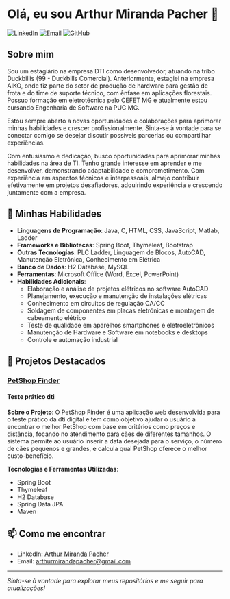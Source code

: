 # Olá, eu sou Arthur Miranda Pacher 👋

[![LinkedIn](https://img.shields.io/badge/-LinkedIn-blue?style=flat&logo=Linkedin&logoColor=white)](https://www.linkedin.com/in/arthur-miranda-pacher-247b0725b/)
[![Email](https://img.shields.io/badge/-Email-red?style=flat&logo=Gmail&logoColor=white)](mailto:arthurmirandapacher@gmail.com)
[![GitHub](https://img.shields.io/github/followers/art1544?label=Follow&style=social)](https://github.com/art1544)

## Sobre mim

Sou um estagiário na empresa DTI como desenvolvedor, atuando na tribo Duckbillis (99 - Duckbills Comercial). Anteriormente, estagiei na empresa AIKO, onde fiz parte do setor de produção de hardware para gestão de frota e do time de suporte técnico, com ênfase em aplicações florestais. Possuo formação em eletrotécnica pelo CEFET MG e atualmente estou cursando Engenharia de Software na PUC MG.

Estou sempre aberto a novas oportunidades e colaborações para aprimorar minhas habilidades e crescer profissionalmente. Sinta-se à vontade para se conectar comigo se desejar discutir possíveis parcerias ou compartilhar experiências.

Com entusiasmo e dedicação, busco oportunidades para aprimorar minhas habilidades na área de TI. Tenho grande interesse em aprender e me desenvolver, demonstrando adaptabilidade e comprometimento. Com experiência em aspectos técnicos e interpessoais, almejo contribuir efetivamente em projetos desafiadores, adquirindo experiência e crescendo juntamente com a empresa.

## 🚀 Minhas Habilidades

- **Linguagens de Programação**: Java, C, HTML, CSS, JavaScript, Matlab, Ladder
- **Frameworks e Bibliotecas**: Spring Boot, Thymeleaf, Bootstrap
- **Outras Tecnologias**: PLC Ladder, Linguagem de Blocos, AutoCAD, Manutenção Eletrônica, Conhecimento em Elétrica
- **Banco de Dados**: H2 Database, MySQL
- **Ferramentas**: Microsoft Office (Word, Excel, PowerPoint)
- **Habilidades Adicionais**: 
  - Elaboração e análise de projetos elétricos no software AutoCAD
  - Planejamento, execução e manutenção de instalações elétricas
  - Conhecimento em circuitos de regulação CA/CC
  - Soldagem de componentes em placas eletrônicas e montagem de cabeamento elétrico
  - Teste de qualidade em aparelhos smartphones e eletroeletrônicos
  - Manutenção de Hardware e Software em notebooks e desktops
  - Controle e automação industrial

## 🌟 Projetos Destacados

### [PetShop Finder](https://github.com/art1544/PetshopFinder.git)
#### Teste prático dti

**Sobre o Projeto**:
O PetShop Finder é uma aplicação web desenvolvida para o teste prático da dti digital e tem como objetivo ajudar o usuário a encontrar o melhor PetShop com base em critérios como preços e distância, focando no atendimento para cães de diferentes tamanhos. O sistema permite ao usuário inserir a data desejada para o serviço, o número de cães pequenos e grandes, e calcula qual PetShop oferece o melhor custo-benefício.

**Tecnologias e Ferramentas Utilizadas**:
- Spring Boot
- Thymeleaf
- H2 Database
- Spring Data JPA
- Maven

## 📫 Como me encontrar

- LinkedIn: [Arthur Miranda Pacher](https://www.linkedin.com/in/arthur-miranda-pacher-247b0725b/)
- Email: [arthurmirandapacher@gmail.com](mailto:arthurmirandapacher@gmail.com)

---

_Sinta-se à vontade para explorar meus repositórios e me seguir para atualizações!_

